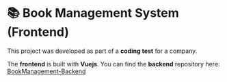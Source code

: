 # 📚 Book Management System (Frontend)

This project was developed as part of a **coding test** for a company.  

The **frontend** is built with **Vuejs**. 
You can find the **backend** repository here: [BookManagement-Backend](https://github.com/sadanon-ria/BookManagement_backend)
